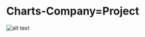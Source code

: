 # Charts-Company=Project

![alt text](https://user-images.githubusercontent.com/75516344/194234453-fa06ef5f-9cbb-40a3-ab6b-a54a3acfd28b.png)
